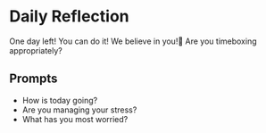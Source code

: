 # Daily Reflection
One day left! You can do it! We believe in you!💖 Are you timeboxing appropriately? 

## Prompts
- How is today going? 
- Are you managing your stress?
- What has you most worried?
